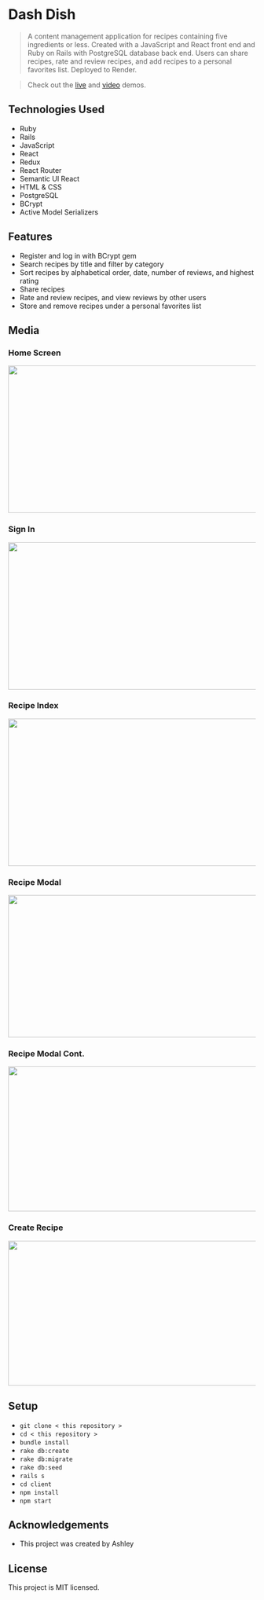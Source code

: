 # Dash Dish
> A content management application for recipes containing five ingredients or less. Created with a JavaScript and React front end and Ruby on Rails with PostgreSQL database back end. Users can share recipes, rate and review recipes, and add recipes to a personal favorites list. Deployed to Render. 

> Check out the <a href="https://recipe-manager-tz2i.onrender.com/">live</a> and <a href="https://vimeo.com/863270684/bce0d4f705">video</a> demos.

## Technologies Used
- Ruby 
- Rails
- JavaScript
- React
- Redux
- React Router
- Semantic UI React
- HTML & CSS
- PostgreSQL 
- BCrypt
- Active Model Serializers

## Features
- Register and log in with BCrypt gem
- Search recipes by title and filter by category 
- Sort recipes by alphabetical order, date, number of reviews, and highest rating
- Share recipes 
- Rate and review recipes, and view reviews by other users
- Store and remove recipes under a personal favorites list

## Media  
### Home Screen
<img width="670" height="300" src="https://user-images.githubusercontent.com/84604278/264169942-52102e03-6e67-4c02-a069-d92057fdd744.png">

### Sign In
<img width="670" height="300" src="https://user-images.githubusercontent.com/84604278/264169955-5a806e2f-3442-4c7a-aa6b-eef09f1308bb.png">

### Recipe Index
<img width="670" height="300" src="https://user-images.githubusercontent.com/84604278/264169948-77571880-7f9a-4e19-bf8f-77234ffeb0d1.png">

### Recipe Modal
<img width="670" height="290" src="https://user-images.githubusercontent.com/84604278/264169952-82140815-6cdd-4bb2-9f3a-d625d70791b7.png">

### Recipe Modal Cont.
<img width="670" height="295" src="https://user-images.githubusercontent.com/84604278/264169953-69516b3a-c55b-46ee-9665-ec7cc6695f72.png">

### Create Recipe
<img width="670" height="295" src="https://user-images.githubusercontent.com/84604278/264169950-47a2c4bb-d04a-4d46-8f17-5632be6d4487.png">

## Setup
- ` git clone < this repository > `
- ` cd < this repository > `
- ` bundle install `
- ` rake db:create `
- ` rake db:migrate `
- ` rake db:seed `
- ` rails s `
- ` cd client `
- ` npm install `
- ` npm start `

## Acknowledgements
- This project was created by Ashley

## License 
This project is MIT licensed.
